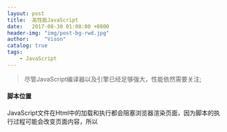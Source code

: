 ```yaml
---
layout: post
title:  高性能JavaScript
date:   2017-08-30 01:08:00 +0800
header-img: "img/post-bg-rwd.jpg"
author:     "Vison"
catalog: true
tags:
    - JavaScript
---
```


> 尽管JavaScript编译器以及引擎已经足够强大，性能依然需要关注;

#### 脚本位置
JavaScript文件在Html中的加载和执行都会阻塞浏览器渲染页面，因为脚本的执行过程可能会改变页面内容，所以<script>标签的位置就尤为重要了。
现在许多新版本的浏览器都允许并行下载JavaScript文件，也就是说<script>标签之间的资源下载不会互相影响。但是JavaScript文件下载过程仍然
会阻塞其他资源的下载，比如图片。而且Js文件还需要执行过程，这个过程仍然会阻塞界面渲染。因此尽可能将<script>标签放到<body>标签的底部。
    
```
<!DOCTYPE html>
<html>
<head> 
<meta charset="utf-8"> 
	<title>Title</title>
	<link rel="stylesheet" type="text/css" href="mystyle.css">
</head>
<body>
	<script type="text/javascript" src="file1.js"></script>
	<script type="text/javascript" src="file2.js"></script>
	<script type="text/javascript" src="file3.js"></script>
</body>
</html>
```
